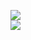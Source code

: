 [![](https://img.shields.io/badge/Made%20With-Github%20Spray-lightgrey.svg?style=for-the-badge&logo=github)](https://github.com/Annihil/github-spray#16745)  
[![](https://i.imgur.com/2DrTn0Z.gif)](https://github.com/Annihil/github-spray)